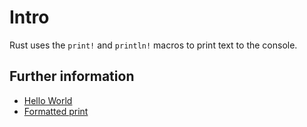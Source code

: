 # Intro

Rust uses the `print!` and `println!` macros to print text to the console.

## Further information

- [Hello World](https://rust-book.cs.brown.edu/rust-by-example/hello.html)
- [Formatted print](https://rust-book.cs.brown.edu/rust-by-example/hello/print.html)
